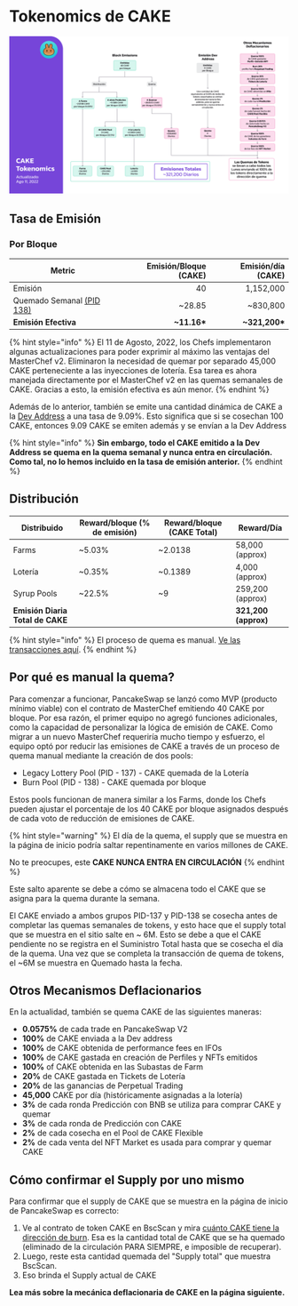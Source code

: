 # Tokenomics de CAKE

![](../../.gitbook/assets/220811-es.png)

## **Tasa de Emisión** <a href="#emission-rate" id="emission-rate"></a>

### **Por Bloque**

| **Metric**                                                                  | **Emisión/Bloque (CAKE)** | **Emisión/día (CAKE)** |
| --------------------------------------------------------------------------- | ------------------------: | ---------------------: |
| Emisión                                                                     |                        40 |              1,152,000 |
| Quemado Semanal [(PID 138)](cake-tokenomics.md#why-is-the-cake-burn-manual) |                   \~28.85 |              \~830,800 |
| **Emisión Efectiva**                                                        |             **\~11.16\*** |        **\~321,200\*** |

{% hint style="info" %}
El 11 de Agosto, 2022, los Chefs implementaron algunas actualizaciones para poder exprimir al máximo las ventajas del MasterChef v2. Eliminaron la necesidad de quemar por separado 45,000 CAKE perteneciente a las inyecciones de lotería. Esa tarea es ahora manejada directamente por el MasterChef v2 en las quemas semanales de CAKE. Gracias a esto, la emisión efectiva es aún menor.
{% endhint %}

Además de lo anterior, también se emite una cantidad dinámica de CAKE a la [Dev Address](https://www.bscscan.com/address/0xd4cfec77cdc21573982ec85cf33cfde6cc677e74) a una tasa de 9.09%. Esto significa que si se cosechan 100 CAKE, entonces 9.09 CAKE se emiten además y se envían a la Dev Address

{% hint style="info" %}
**Sin embargo, todo el CAKE emitido a la Dev Address se quema en la quema semanal y nunca entra en circulación. Como tal, no lo hemos incluido en la tasa de emisión anterior.**
{% endhint %}

## Distribución <a href="#distribution" id="distribution"></a>

| Distribuido                      | Reward/bloque (% de emisión) | Reward/bloque (CAKE Total) | Reward/Día           |
| -------------------------------- | ---------------------------- | -------------------------- | -------------------- |
| Farms                            | \~5.03%                      | \~2.0138                   | 58,000 (approx)      |
| Lotería                          | \~0.35%                      | \~0.1389                   | 4,000 (approx)       |
| Syrup Pools                      | \~22.5%                      | \~9                        | 259,200 (approx)     |
| **Emisión Diaria Total de CAKE** | ​                            | ​                          | **321,200 (approx)** |

{% hint style="info" %}
El proceso de quema es manual. [Ve las transacciones aquí](https://bscscan.com/token/0x0e09fabb73bd3ade0a17ecc321fd13a19e81ce82?a=0x000000000000000000000000000000000000dead).
{% endhint %}

## Por qué es manual la quema?

Para comenzar a funcionar, PancakeSwap se lanzó como MVP (producto mínimo viable) con el contrato de MasterChef emitiendo 40 CAKE por bloque. Por esa razón, el primer equipo no agregó funciones adicionales, como la capacidad de personalizar la lógica de emisión de CAKE. Como migrar a un nuevo MasterChef requeriría mucho tiempo y esfuerzo, el equipo optó por reducir las emisiones de CAKE a través de un proceso de quema manual mediante la creación de dos pools:

* Legacy Lottery Pool (PID - 137) - CAKE quemada de la Lotería
* Burn Pool (PID - 138) - CAKE quemada por bloque

Estos pools funcionan de manera similar a los Farms, donde los Chefs pueden ajustar el porcentaje de los 40 CAKE por bloque asignados después de cada voto de reducción de emisiones de CAKE.

{% hint style="warning" %}
El día de la quema, el supply que se muestra en la página de inicio podría saltar repentinamente en varios millones de CAKE.&#x20;

No te preocupes, este **CAKE NUNCA ENTRA EN CIRCULACIÓN**
{% endhint %}

Este salto aparente se debe a cómo se almacena todo el CAKE que se asigna para la quema durante la semana.

El CAKE enviado a ambos grupos PID-137 y PID-138 se cosecha antes de completar las quemas semanales de tokens, y esto hace que el supply total que se muestra en el sitio salte en \~ 6M. Esto se debe a que el CAKE pendiente no se registra en el Suministro Total hasta que se cosecha el día de la quema. Una vez que se completa la transacción de quema de tokens, el \~6M se muestra en Quemado hasta la fecha.

## **Otros Mecanismos Deflacionarios** <a href="#other-deflationary-mechanics" id="other-deflationary-mechanics"></a>

En la actualidad, también se quema CAKE de las siguientes maneras:

* **0.0575%** de cada trade en PancakeSwap V2
* **100%** de CAKE enviada a la Dev address
* **100%** de CAKE obtenida de performance fees en IFOs
* **100%** de CAKE gastada en creación de Perfiles y NFTs emitidos
* **100%** of CAKE obtenida en las Subastas de Farm
* **20%** de CAKE gastada en Tickets de Lotería
* **20%** de las ganancias de Perpetual Trading
* **45,000** CAKE por día (históricamente asignadas a la lotería) &#x20;
* **3%** de cada ronda Predicción con BNB se utiliza para comprar CAKE y quemar
* **3%** de cada ronda de Predicción con CAKE
* **2%** de cada cosecha en el Pool de CAKE Flexible
* **2%** de cada venta del NFT Market es usada para comprar y quemar CAKE

## Cómo confirmar el Supply por uno mismo

Para confirmar que el supply de CAKE que se muestra en la página de inicio de PancakeSwap es correcto:

1. Ve al contrato de token CAKE en BscScan y mira [cuánto CAKE tiene la dirección de burn](https://bscscan.com/token/0x0e09fabb73bd3ade0a17ecc321fd13a19e81ce82#balances). Esa es la cantidad total de CAKE que se ha quemado (eliminado de la circulación PARA SIEMPRE, e imposible de recuperar).
2. Luego, reste esta cantidad quemada del "Supply total" que muestra BscScan.
3. Eso brinda el Supply actual de CAKE



**Lea más sobre la mecánica deflacionaria de CAKE en la página siguiente.**

